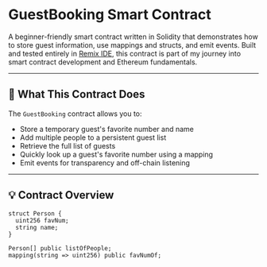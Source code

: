 # GuestBooking Smart Contract

A beginner-friendly smart contract written in Solidity that demonstrates how to store guest information, use mappings and structs, and emit events. Built and tested entirely in [Remix IDE](https://remix.ethereum.org), this contract is part of my journey into smart contract development and Ethereum fundamentals.

---

## 📌 What This Contract Does

The `GuestBooking` contract allows you to:

- Store a temporary guest's favorite number and name
- Add multiple people to a persistent guest list
- Retrieve the full list of guests
- Quickly look up a guest's favorite number using a mapping
- Emit events for transparency and off-chain listening

---

## 💡 Contract Overview

```solidity
struct Person {
  uint256 favNum;
  string name;
}

Person[] public listOfPeople;
mapping(string => uint256) public favNumOf;
